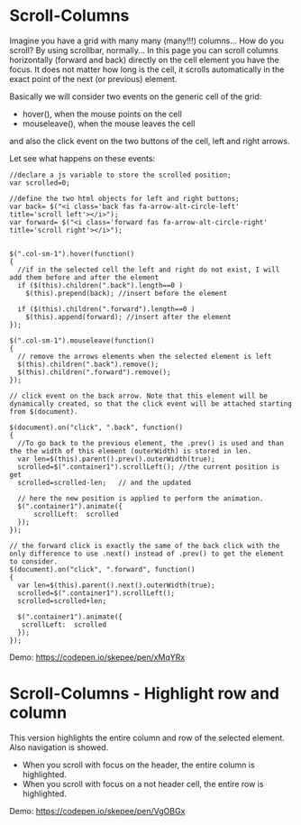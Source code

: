# Scroll-Columns
Imagine you have a grid with many many (many!!!) columns...
How do you scroll? By using scrollbar, normally... 
In this page you can scroll columns horizontally (forward and back) directly on the cell element you have the focus.
It does not matter how long is the cell, it scrolls automatically in the exact point of the next (or previous) element.

Basically we will consider two events on the generic cell of the grid:
* hover(), when the mouse points on the cell
* mouseleave(), when the mouse leaves the cell

and also the click event on the two buttons of the cell, left and right arrows.

Let see what happens on these events:

```
//declare a js variable to store the scrolled position;
var scrolled=0;

//define the two html objects for left and right buttons;
var back= $("<i class='back fas fa-arrow-alt-circle-left' title='scroll left'></i>");
var forward= $("<i class='forward fas fa-arrow-alt-circle-right' title='scroll right'></i>");
 

$(".col-sm-1").hover(function()
{	
  //if in the selected cell the left and right do not exist, I will add them before and after the element
  if ($(this).children(".back").length==0 )
    $(this).prepend(back); //insert before the element
     
  if ($(this).children(".forward").length==0 )
    $(this).append(forward); //insert after the element
});

$(".col-sm-1").mouseleave(function()
{					
  // remove the arrows elements when the selected element is left
  $(this).children(".back").remove();
  $(this).children(".forward").remove();
});

// click event on the back arrow. Note that this element will be dynamically created, so that the click event will be attached starting from $(document).

$(document).on("click", ".back", function()
{
  //To go back to the previous element, the .prev() is used and than the the width of this element (outerWidth) is stored in len.
  var len=$(this).parent().prev().outerWidth(true); 
  scrolled=$(".container1").scrollLeft(); //the current position is get
  scrolled=scrolled-len;   // and the updated

  // here the new position is applied to perform the animation.
  $(".container1").animate({
      scrollLeft:  scrolled
  });
});

// the forward click is exactly the same of the back click with the only difference to use .next() instead of .prev() to get the element to consider.
$(document).on("click", ".forward", function()
{
  var len=$(this).parent().next().outerWidth(true);
  scrolled=$(".container1").scrollLeft();
  scrolled=scrolled+len;        

  $(".container1").animate({
   scrollLeft:  scrolled
  });
});

```

Demo: https://codepen.io/skepee/pen/xMqYRx






# Scroll-Columns - Highlight row and column
This version highlights the entire column and row of the selected element. Also navigation is showed.
 - When you scroll with focus on the header, the entire column is highlighted.
 - When you scroll with focus on a not header cell, the entire row is highlighted.

Demo: https://codepen.io/skepee/pen/VgOBGx

